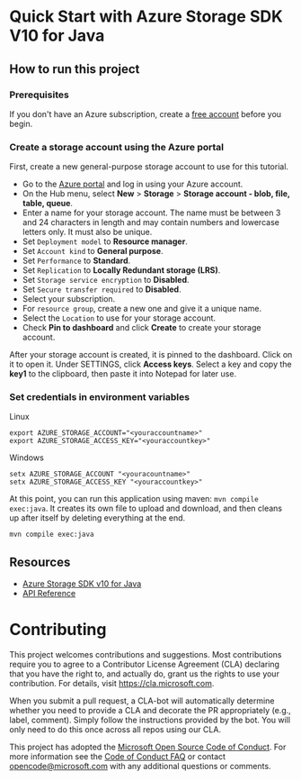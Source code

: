 # Quick Start with Azure Storage SDK V10 for Java
## How to run this project

### Prerequisites

If you don't have an Azure subscription, create a [free account](https://azure.microsoft.com/free/?WT.mc_id=A261C142F) before you begin.

### Create a storage account using the Azure portal

First, create a new general-purpose storage account to use for this tutorial. 

*  Go to the [Azure portal](https://portal.azure.com) and log in using your Azure account. 
*  On the Hub menu, select **New** > **Storage** > **Storage account - blob, file, table, queue**. 
*  Enter a name for your storage account. The name must be between 3 and 24 characters in length and may contain numbers and lowercase letters only. It must also be unique.
*  Set `Deployment model` to **Resource manager**.
*  Set `Account kind` to **General purpose**.
*  Set `Performance` to **Standard**. 
*  Set `Replication` to **Locally Redundant storage (LRS)**.
*  Set `Storage service encryption` to **Disabled**.
*  Set `Secure transfer required` to **Disabled**.
*  Select your subscription. 
*  For `resource group`, create a new one and give it a unique name. 
*  Select the `Location` to use for your storage account.
*  Check **Pin to dashboard** and click **Create** to create your storage account. 

After your storage account is created, it is pinned to the dashboard. Click on it to open it. Under SETTINGS, click **Access keys**. Select a key and copy the **key1** to the clipboard, then paste it into Notepad for later use.

### Set credentials in environment variables 

Linux
```
export AZURE_STORAGE_ACCOUNT="<youraccountname>"
export AZURE_STORAGE_ACCESS_KEY="<youraccountkey>"
```

Windows
```
setx AZURE_STORAGE_ACCOUNT "<youracountname>"
setx AZURE_STORAGE_ACCESS_KEY "<youraccountkey>"
```

At this point, you can run this application using maven: `mvn compile exec:java`. It creates its own file to upload and download, and then cleans up after itself by deleting everything at the end. 

```
mvn compile exec:java
```

## Resources
* [Azure Storage SDK v10 for Java](https://github.com/azure/azure-storage-java/tree/New-Storage-SDK-V10-Preview)
* [API Reference](https://docs.microsoft.com/en-us/java/api/storage/client?view=azure-java-preview)

# Contributing

This project welcomes contributions and suggestions.  Most contributions require you to agree to a
Contributor License Agreement (CLA) declaring that you have the right to, and actually do, grant us
the rights to use your contribution. For details, visit https://cla.microsoft.com.

When you submit a pull request, a CLA-bot will automatically determine whether you need to provide
a CLA and decorate the PR appropriately (e.g., label, comment). Simply follow the instructions
provided by the bot. You will only need to do this once across all repos using our CLA.

This project has adopted the [Microsoft Open Source Code of Conduct](https://opensource.microsoft.com/codeofconduct/).
For more information see the [Code of Conduct FAQ](https://opensource.microsoft.com/codeofconduct/faq/) or
contact [opencode@microsoft.com](mailto:opencode@microsoft.com) with any additional questions or comments.

